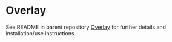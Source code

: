 # Overlay

 See README in parent repository [Overlay](https://github.com/jpersons24/overlay) for further details and installation/use instructions.